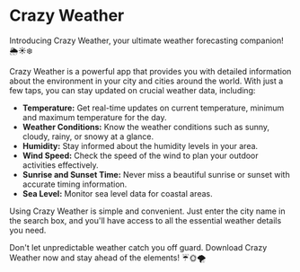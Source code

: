 
# Crazy Weather



Introducing Crazy Weather, your ultimate weather forecasting companion! 🌦️☀️❄️

Crazy Weather is a powerful app that provides you with detailed information about the environment in your city and cities around the world. With just a few taps, you can stay updated on crucial weather data, including:

- **Temperature:** Get real-time updates on current temperature, minimum and maximum temperature for the day.
- **Weather Conditions:** Know the weather conditions such as sunny, cloudy, rainy, or snowy at a glance.
- **Humidity:** Stay informed about the humidity levels in your area.
- **Wind Speed:** Check the speed of the wind to plan your outdoor activities effectively.
- **Sunrise and Sunset Time:** Never miss a beautiful sunrise or sunset with accurate timing information.
- **Sea Level:** Monitor sea level data for coastal areas.

Using Crazy Weather is simple and convenient. Just enter the city name in the search box, and you'll have access to all the essential weather details you need.

Don't let unpredictable weather catch you off guard. Download Crazy Weather now and stay ahead of the elements! ☔🌞🌪️



